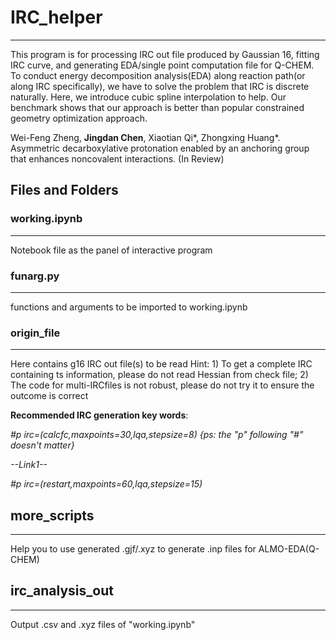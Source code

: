 # IRC_helper

---

This program is for processing IRC out file produced by Gaussian 16, fitting IRC curve, and generating EDA/single point computation file for Q-CHEM. To conduct energy decomposition analysis(EDA) along reaction path(or along IRC specifically), we have to solve the problem that IRC is discrete naturally. Here, we introduce cubic spline interpolation to help. Our benchmark shows that our approach is better than popular constrained geometry optimization approach.

Wei-Feng Zheng, **Jingdan Chen**, Xiaotian Qi*, Zhongxing Huang*. Asymmetric decarboxylative protonation enabled by an anchoring group that enhances noncovalent interactions. (In Review)

## Files and Folders

### working.ipynb

---

Notebook file as the panel of interactive program

### funarg.py

---

functions and arguments to be imported to working.ipynb

### origin_file

---

Here contains g16 IRC out file(s) to be read
Hint: 1) To get a complete IRC containing ts information, please do not read Hessian from check file;
2) The code for multi-IRCfiles is not robust, please do not try it to ensure the outcome is correct


**Recommended IRC generation key words**:

*#p irc=(calcfc,maxpoints=30,lqa,stepsize=8) {ps: the "p" following "#" doesn't matter}* 

*--Link1--*

*#p irc=(restart,maxpoints=60,lqa,stepsize=15)*

## more_scripts

---

Help you to use generated .gjf/.xyz to generate .inp files for ALMO-EDA(Q-CHEM)

## irc_analysis_out

---

Output .csv and .xyz files of "working.ipynb"
